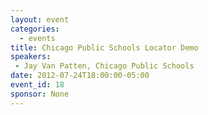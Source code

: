 ```yaml
---
layout: event
categories: 
  - events
title: Chicago Public Schools Locator Demo
speakers: 
 - Jay Van Patten, Chicago Public Schools
date: 2012-07-24T18:00:00-05:00
event_id: 18
sponsor: None
---
```



